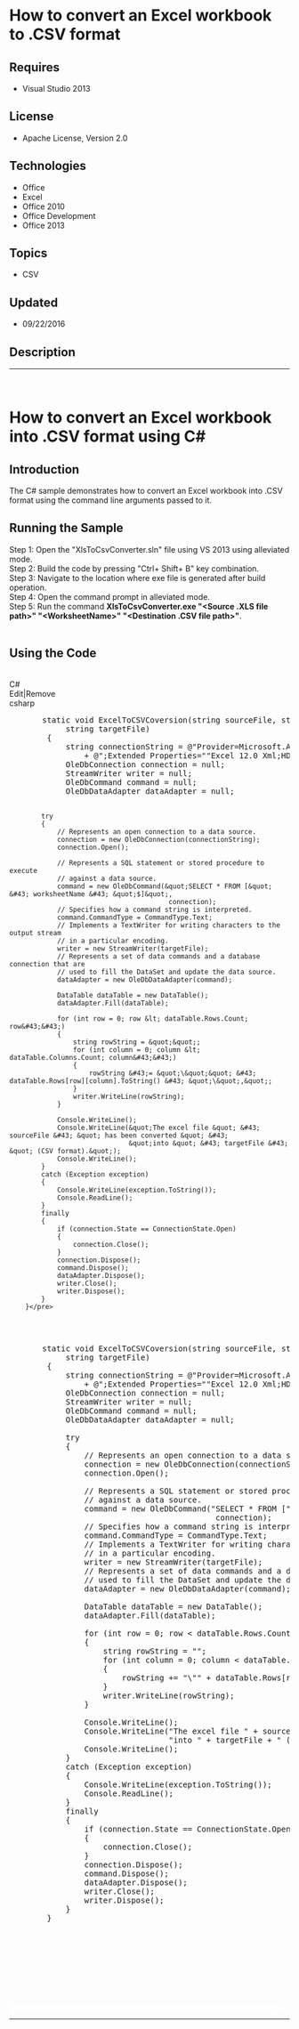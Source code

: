 # How to convert an Excel workbook to .CSV format
## Requires
- Visual Studio 2013
## License
- Apache License, Version 2.0
## Technologies
- Office
- Excel
- Office 2010
- Office Development
- Office 2013
## Topics
- CSV
## Updated
- 09/22/2016
## Description

<hr>
<div><a href="http://blogs.msdn.com/b/onecode"><img src=":-onecodesampletopbanner1" alt=""></a><strong>&nbsp;</strong><em>&nbsp;</em></div>
<h1>How to convert an Excel workbook into .CSV format using C#</h1>
<h2>Introduction</h2>
<p class="MsoNormal">The C# sample demonstrates how to convert an Excel workbook into .CSV format using the command line arguments passed to it.</p>
<h2>Running the Sample</h2>
<p class="MsoNormal">Step 1: Open the &quot;XlsToCsvConverter.sln&quot; file using VS 2013 using alleviated mode.<br>
Step 2: Build the code by pressing &quot;Ctrl&#43; Shift&#43; B&quot; key combination. <br>
Step 3: Navigate to the location where exe file is generated after build operation.<br>
Step 4: Open the command prompt in alleviated mode.<br>
Step 5: Run the command <strong>XlsToCsvConverter.exe &quot;&lt;Source .XLS file path&gt;&quot; &quot;&lt;<span class="SpellE">WorksheetName</span>&gt;&quot; &quot;&lt;Destination .CSV file path&gt;&quot;</strong>.<br>
<br>
</p>
<h2>Using the Code</h2>
<p class="MsoNormal" style="margin-bottom:.0001pt; line-height:normal; text-autospace:none">
&nbsp;</p>
<div class="scriptcode">
<div class="pluginEditHolder" pluginCommand="mceScriptCode">
<div class="title"><span>C#</span></div>
<div class="pluginLinkHolder"><span class="pluginEditHolderLink">Edit</span>|<span class="pluginRemoveHolderLink">Remove</span></div>
<span class="hidden">csharp</span>
<pre class="hidden">       static void ExcelToCSVCoversion(string sourceFile, string worksheetName,
            string targetFile)
        {
            string connectionString = @&quot;Provider=Microsoft.ACE.OLEDB.12.0;Data Source=&quot; &#43; sourceFile
                &#43; @&quot;;Extended Properties=&quot;&quot;Excel 12.0 Xml;HDR=YES&quot;&quot;&quot;;
            OleDbConnection connection = null;
            StreamWriter writer = null;
            OleDbCommand command = null;
            OleDbDataAdapter dataAdapter = null;

            try
            {
                // Represents an open connection to a data source.
                connection = new OleDbConnection(connectionString);
                connection.Open();

                // Represents a SQL statement or stored procedure to execute 
                // against a data source.
                command = new OleDbCommand(&quot;SELECT * FROM [&quot; &#43; worksheetName &#43; &quot;$]&quot;,
                                            connection);
                // Specifies how a command string is interpreted.
                command.CommandType = CommandType.Text;
                // Implements a TextWriter for writing characters to the output stream
                // in a particular encoding.
                writer = new StreamWriter(targetFile);
                // Represents a set of data commands and a database connection that are 
                // used to fill the DataSet and update the data source.
                dataAdapter = new OleDbDataAdapter(command);

                DataTable dataTable = new DataTable();
                dataAdapter.Fill(dataTable);

                for (int row = 0; row &lt; dataTable.Rows.Count; row&#43;&#43;)
                {
                    string rowString = &quot;&quot;;
                    for (int column = 0; column &lt; dataTable.Columns.Count; column&#43;&#43;)
                    {
                        rowString &#43;= &quot;\&quot;&quot; &#43; dataTable.Rows[row][column].ToString() &#43; &quot;\&quot;,&quot;;
                    }
                    writer.WriteLine(rowString);
                }

                Console.WriteLine();
                Console.WriteLine(&quot;The excel file &quot; &#43; sourceFile &#43; &quot; has been converted &quot; &#43;
                                  &quot;into &quot; &#43; targetFile &#43; &quot; (CSV format).&quot;);
                Console.WriteLine();
            }
            catch (Exception exception)
            {
                Console.WriteLine(exception.ToString());
                Console.ReadLine();
            }
            finally
            {
                if (connection.State == ConnectionState.Open)
                {
                    connection.Close();
                }
                connection.Dispose();
                command.Dispose();
                dataAdapter.Dispose();
                writer.Close();
                writer.Dispose();
            }
        }</pre>
<div class="preview">
<pre class="csharp">&nbsp;&nbsp;&nbsp;&nbsp;&nbsp;&nbsp;&nbsp;<span class="cs__keyword">static</span>&nbsp;<span class="cs__keyword">void</span>&nbsp;ExcelToCSVCoversion(<span class="cs__keyword">string</span>&nbsp;sourceFile,&nbsp;<span class="cs__keyword">string</span>&nbsp;worksheetName,&nbsp;
&nbsp;&nbsp;&nbsp;&nbsp;&nbsp;&nbsp;&nbsp;&nbsp;&nbsp;&nbsp;&nbsp;&nbsp;<span class="cs__keyword">string</span>&nbsp;targetFile)&nbsp;
&nbsp;&nbsp;&nbsp;&nbsp;&nbsp;&nbsp;&nbsp;&nbsp;{&nbsp;
&nbsp;&nbsp;&nbsp;&nbsp;&nbsp;&nbsp;&nbsp;&nbsp;&nbsp;&nbsp;&nbsp;&nbsp;<span class="cs__keyword">string</span>&nbsp;connectionString&nbsp;=&nbsp;@<span class="cs__string">&quot;Provider=Microsoft.ACE.OLEDB.12.0;Data&nbsp;Source=&quot;</span>&nbsp;&#43;&nbsp;sourceFile&nbsp;
&nbsp;&nbsp;&nbsp;&nbsp;&nbsp;&nbsp;&nbsp;&nbsp;&nbsp;&nbsp;&nbsp;&nbsp;&nbsp;&nbsp;&nbsp;&nbsp;&#43;&nbsp;@<span class="cs__string">&quot;;Extended&nbsp;Properties=&quot;</span><span class="cs__string">&quot;Excel&nbsp;12.0&nbsp;Xml;HDR=YES&quot;</span><span class="cs__string">&quot;&quot;</span>;&nbsp;
&nbsp;&nbsp;&nbsp;&nbsp;&nbsp;&nbsp;&nbsp;&nbsp;&nbsp;&nbsp;&nbsp;&nbsp;OleDbConnection&nbsp;connection&nbsp;=&nbsp;<span class="cs__keyword">null</span>;&nbsp;
&nbsp;&nbsp;&nbsp;&nbsp;&nbsp;&nbsp;&nbsp;&nbsp;&nbsp;&nbsp;&nbsp;&nbsp;StreamWriter&nbsp;writer&nbsp;=&nbsp;<span class="cs__keyword">null</span>;&nbsp;
&nbsp;&nbsp;&nbsp;&nbsp;&nbsp;&nbsp;&nbsp;&nbsp;&nbsp;&nbsp;&nbsp;&nbsp;OleDbCommand&nbsp;command&nbsp;=&nbsp;<span class="cs__keyword">null</span>;&nbsp;
&nbsp;&nbsp;&nbsp;&nbsp;&nbsp;&nbsp;&nbsp;&nbsp;&nbsp;&nbsp;&nbsp;&nbsp;OleDbDataAdapter&nbsp;dataAdapter&nbsp;=&nbsp;<span class="cs__keyword">null</span>;&nbsp;
&nbsp;
&nbsp;&nbsp;&nbsp;&nbsp;&nbsp;&nbsp;&nbsp;&nbsp;&nbsp;&nbsp;&nbsp;&nbsp;<span class="cs__keyword">try</span>&nbsp;
&nbsp;&nbsp;&nbsp;&nbsp;&nbsp;&nbsp;&nbsp;&nbsp;&nbsp;&nbsp;&nbsp;&nbsp;{&nbsp;
&nbsp;&nbsp;&nbsp;&nbsp;&nbsp;&nbsp;&nbsp;&nbsp;&nbsp;&nbsp;&nbsp;&nbsp;&nbsp;&nbsp;&nbsp;&nbsp;<span class="cs__com">//&nbsp;Represents&nbsp;an&nbsp;open&nbsp;connection&nbsp;to&nbsp;a&nbsp;data&nbsp;source.</span>&nbsp;
&nbsp;&nbsp;&nbsp;&nbsp;&nbsp;&nbsp;&nbsp;&nbsp;&nbsp;&nbsp;&nbsp;&nbsp;&nbsp;&nbsp;&nbsp;&nbsp;connection&nbsp;=&nbsp;<span class="cs__keyword">new</span>&nbsp;OleDbConnection(connectionString);&nbsp;
&nbsp;&nbsp;&nbsp;&nbsp;&nbsp;&nbsp;&nbsp;&nbsp;&nbsp;&nbsp;&nbsp;&nbsp;&nbsp;&nbsp;&nbsp;&nbsp;connection.Open();&nbsp;
&nbsp;
&nbsp;&nbsp;&nbsp;&nbsp;&nbsp;&nbsp;&nbsp;&nbsp;&nbsp;&nbsp;&nbsp;&nbsp;&nbsp;&nbsp;&nbsp;&nbsp;<span class="cs__com">//&nbsp;Represents&nbsp;a&nbsp;SQL&nbsp;statement&nbsp;or&nbsp;stored&nbsp;procedure&nbsp;to&nbsp;execute&nbsp;</span>&nbsp;
&nbsp;&nbsp;&nbsp;&nbsp;&nbsp;&nbsp;&nbsp;&nbsp;&nbsp;&nbsp;&nbsp;&nbsp;&nbsp;&nbsp;&nbsp;&nbsp;<span class="cs__com">//&nbsp;against&nbsp;a&nbsp;data&nbsp;source.</span>&nbsp;
&nbsp;&nbsp;&nbsp;&nbsp;&nbsp;&nbsp;&nbsp;&nbsp;&nbsp;&nbsp;&nbsp;&nbsp;&nbsp;&nbsp;&nbsp;&nbsp;command&nbsp;=&nbsp;<span class="cs__keyword">new</span>&nbsp;OleDbCommand(<span class="cs__string">&quot;SELECT&nbsp;*&nbsp;FROM&nbsp;[&quot;</span>&nbsp;&#43;&nbsp;worksheetName&nbsp;&#43;&nbsp;<span class="cs__string">&quot;$]&quot;</span>,&nbsp;
&nbsp;&nbsp;&nbsp;&nbsp;&nbsp;&nbsp;&nbsp;&nbsp;&nbsp;&nbsp;&nbsp;&nbsp;&nbsp;&nbsp;&nbsp;&nbsp;&nbsp;&nbsp;&nbsp;&nbsp;&nbsp;&nbsp;&nbsp;&nbsp;&nbsp;&nbsp;&nbsp;&nbsp;&nbsp;&nbsp;&nbsp;&nbsp;&nbsp;&nbsp;&nbsp;&nbsp;&nbsp;&nbsp;&nbsp;&nbsp;&nbsp;&nbsp;&nbsp;&nbsp;connection);&nbsp;
&nbsp;&nbsp;&nbsp;&nbsp;&nbsp;&nbsp;&nbsp;&nbsp;&nbsp;&nbsp;&nbsp;&nbsp;&nbsp;&nbsp;&nbsp;&nbsp;<span class="cs__com">//&nbsp;Specifies&nbsp;how&nbsp;a&nbsp;command&nbsp;string&nbsp;is&nbsp;interpreted.</span>&nbsp;
&nbsp;&nbsp;&nbsp;&nbsp;&nbsp;&nbsp;&nbsp;&nbsp;&nbsp;&nbsp;&nbsp;&nbsp;&nbsp;&nbsp;&nbsp;&nbsp;command.CommandType&nbsp;=&nbsp;CommandType.Text;&nbsp;
&nbsp;&nbsp;&nbsp;&nbsp;&nbsp;&nbsp;&nbsp;&nbsp;&nbsp;&nbsp;&nbsp;&nbsp;&nbsp;&nbsp;&nbsp;&nbsp;<span class="cs__com">//&nbsp;Implements&nbsp;a&nbsp;TextWriter&nbsp;for&nbsp;writing&nbsp;characters&nbsp;to&nbsp;the&nbsp;output&nbsp;stream</span>&nbsp;
&nbsp;&nbsp;&nbsp;&nbsp;&nbsp;&nbsp;&nbsp;&nbsp;&nbsp;&nbsp;&nbsp;&nbsp;&nbsp;&nbsp;&nbsp;&nbsp;<span class="cs__com">//&nbsp;in&nbsp;a&nbsp;particular&nbsp;encoding.</span>&nbsp;
&nbsp;&nbsp;&nbsp;&nbsp;&nbsp;&nbsp;&nbsp;&nbsp;&nbsp;&nbsp;&nbsp;&nbsp;&nbsp;&nbsp;&nbsp;&nbsp;writer&nbsp;=&nbsp;<span class="cs__keyword">new</span>&nbsp;StreamWriter(targetFile);&nbsp;
&nbsp;&nbsp;&nbsp;&nbsp;&nbsp;&nbsp;&nbsp;&nbsp;&nbsp;&nbsp;&nbsp;&nbsp;&nbsp;&nbsp;&nbsp;&nbsp;<span class="cs__com">//&nbsp;Represents&nbsp;a&nbsp;set&nbsp;of&nbsp;data&nbsp;commands&nbsp;and&nbsp;a&nbsp;database&nbsp;connection&nbsp;that&nbsp;are&nbsp;</span>&nbsp;
&nbsp;&nbsp;&nbsp;&nbsp;&nbsp;&nbsp;&nbsp;&nbsp;&nbsp;&nbsp;&nbsp;&nbsp;&nbsp;&nbsp;&nbsp;&nbsp;<span class="cs__com">//&nbsp;used&nbsp;to&nbsp;fill&nbsp;the&nbsp;DataSet&nbsp;and&nbsp;update&nbsp;the&nbsp;data&nbsp;source.</span>&nbsp;
&nbsp;&nbsp;&nbsp;&nbsp;&nbsp;&nbsp;&nbsp;&nbsp;&nbsp;&nbsp;&nbsp;&nbsp;&nbsp;&nbsp;&nbsp;&nbsp;dataAdapter&nbsp;=&nbsp;<span class="cs__keyword">new</span>&nbsp;OleDbDataAdapter(command);&nbsp;
&nbsp;
&nbsp;&nbsp;&nbsp;&nbsp;&nbsp;&nbsp;&nbsp;&nbsp;&nbsp;&nbsp;&nbsp;&nbsp;&nbsp;&nbsp;&nbsp;&nbsp;DataTable&nbsp;dataTable&nbsp;=&nbsp;<span class="cs__keyword">new</span>&nbsp;DataTable();&nbsp;
&nbsp;&nbsp;&nbsp;&nbsp;&nbsp;&nbsp;&nbsp;&nbsp;&nbsp;&nbsp;&nbsp;&nbsp;&nbsp;&nbsp;&nbsp;&nbsp;dataAdapter.Fill(dataTable);&nbsp;
&nbsp;
&nbsp;&nbsp;&nbsp;&nbsp;&nbsp;&nbsp;&nbsp;&nbsp;&nbsp;&nbsp;&nbsp;&nbsp;&nbsp;&nbsp;&nbsp;&nbsp;<span class="cs__keyword">for</span>&nbsp;(<span class="cs__keyword">int</span>&nbsp;row&nbsp;=&nbsp;<span class="cs__number">0</span>;&nbsp;row&nbsp;&lt;&nbsp;dataTable.Rows.Count;&nbsp;row&#43;&#43;)&nbsp;
&nbsp;&nbsp;&nbsp;&nbsp;&nbsp;&nbsp;&nbsp;&nbsp;&nbsp;&nbsp;&nbsp;&nbsp;&nbsp;&nbsp;&nbsp;&nbsp;{&nbsp;
&nbsp;&nbsp;&nbsp;&nbsp;&nbsp;&nbsp;&nbsp;&nbsp;&nbsp;&nbsp;&nbsp;&nbsp;&nbsp;&nbsp;&nbsp;&nbsp;&nbsp;&nbsp;&nbsp;&nbsp;<span class="cs__keyword">string</span>&nbsp;rowString&nbsp;=&nbsp;<span class="cs__string">&quot;&quot;</span>;&nbsp;
&nbsp;&nbsp;&nbsp;&nbsp;&nbsp;&nbsp;&nbsp;&nbsp;&nbsp;&nbsp;&nbsp;&nbsp;&nbsp;&nbsp;&nbsp;&nbsp;&nbsp;&nbsp;&nbsp;&nbsp;<span class="cs__keyword">for</span>&nbsp;(<span class="cs__keyword">int</span>&nbsp;column&nbsp;=&nbsp;<span class="cs__number">0</span>;&nbsp;column&nbsp;&lt;&nbsp;dataTable.Columns.Count;&nbsp;column&#43;&#43;)&nbsp;
&nbsp;&nbsp;&nbsp;&nbsp;&nbsp;&nbsp;&nbsp;&nbsp;&nbsp;&nbsp;&nbsp;&nbsp;&nbsp;&nbsp;&nbsp;&nbsp;&nbsp;&nbsp;&nbsp;&nbsp;{&nbsp;
&nbsp;&nbsp;&nbsp;&nbsp;&nbsp;&nbsp;&nbsp;&nbsp;&nbsp;&nbsp;&nbsp;&nbsp;&nbsp;&nbsp;&nbsp;&nbsp;&nbsp;&nbsp;&nbsp;&nbsp;&nbsp;&nbsp;&nbsp;&nbsp;rowString&nbsp;&#43;=&nbsp;<span class="cs__string">&quot;\&quot;&quot;</span>&nbsp;&#43;&nbsp;dataTable.Rows[row][column].ToString()&nbsp;&#43;&nbsp;<span class="cs__string">&quot;\&quot;,&quot;</span>;&nbsp;
&nbsp;&nbsp;&nbsp;&nbsp;&nbsp;&nbsp;&nbsp;&nbsp;&nbsp;&nbsp;&nbsp;&nbsp;&nbsp;&nbsp;&nbsp;&nbsp;&nbsp;&nbsp;&nbsp;&nbsp;}&nbsp;
&nbsp;&nbsp;&nbsp;&nbsp;&nbsp;&nbsp;&nbsp;&nbsp;&nbsp;&nbsp;&nbsp;&nbsp;&nbsp;&nbsp;&nbsp;&nbsp;&nbsp;&nbsp;&nbsp;&nbsp;writer.WriteLine(rowString);&nbsp;
&nbsp;&nbsp;&nbsp;&nbsp;&nbsp;&nbsp;&nbsp;&nbsp;&nbsp;&nbsp;&nbsp;&nbsp;&nbsp;&nbsp;&nbsp;&nbsp;}&nbsp;
&nbsp;
&nbsp;&nbsp;&nbsp;&nbsp;&nbsp;&nbsp;&nbsp;&nbsp;&nbsp;&nbsp;&nbsp;&nbsp;&nbsp;&nbsp;&nbsp;&nbsp;Console.WriteLine();&nbsp;
&nbsp;&nbsp;&nbsp;&nbsp;&nbsp;&nbsp;&nbsp;&nbsp;&nbsp;&nbsp;&nbsp;&nbsp;&nbsp;&nbsp;&nbsp;&nbsp;Console.WriteLine(<span class="cs__string">&quot;The&nbsp;excel&nbsp;file&nbsp;&quot;</span>&nbsp;&#43;&nbsp;sourceFile&nbsp;&#43;&nbsp;<span class="cs__string">&quot;&nbsp;has&nbsp;been&nbsp;converted&nbsp;&quot;</span>&nbsp;&#43;&nbsp;
&nbsp;&nbsp;&nbsp;&nbsp;&nbsp;&nbsp;&nbsp;&nbsp;&nbsp;&nbsp;&nbsp;&nbsp;&nbsp;&nbsp;&nbsp;&nbsp;&nbsp;&nbsp;&nbsp;&nbsp;&nbsp;&nbsp;&nbsp;&nbsp;&nbsp;&nbsp;&nbsp;&nbsp;&nbsp;&nbsp;&nbsp;&nbsp;&nbsp;&nbsp;<span class="cs__string">&quot;into&nbsp;&quot;</span>&nbsp;&#43;&nbsp;targetFile&nbsp;&#43;&nbsp;<span class="cs__string">&quot;&nbsp;(CSV&nbsp;format).&quot;</span>);&nbsp;
&nbsp;&nbsp;&nbsp;&nbsp;&nbsp;&nbsp;&nbsp;&nbsp;&nbsp;&nbsp;&nbsp;&nbsp;&nbsp;&nbsp;&nbsp;&nbsp;Console.WriteLine();&nbsp;
&nbsp;&nbsp;&nbsp;&nbsp;&nbsp;&nbsp;&nbsp;&nbsp;&nbsp;&nbsp;&nbsp;&nbsp;}&nbsp;
&nbsp;&nbsp;&nbsp;&nbsp;&nbsp;&nbsp;&nbsp;&nbsp;&nbsp;&nbsp;&nbsp;&nbsp;<span class="cs__keyword">catch</span>&nbsp;(Exception&nbsp;exception)&nbsp;
&nbsp;&nbsp;&nbsp;&nbsp;&nbsp;&nbsp;&nbsp;&nbsp;&nbsp;&nbsp;&nbsp;&nbsp;{&nbsp;
&nbsp;&nbsp;&nbsp;&nbsp;&nbsp;&nbsp;&nbsp;&nbsp;&nbsp;&nbsp;&nbsp;&nbsp;&nbsp;&nbsp;&nbsp;&nbsp;Console.WriteLine(exception.ToString());&nbsp;
&nbsp;&nbsp;&nbsp;&nbsp;&nbsp;&nbsp;&nbsp;&nbsp;&nbsp;&nbsp;&nbsp;&nbsp;&nbsp;&nbsp;&nbsp;&nbsp;Console.ReadLine();&nbsp;
&nbsp;&nbsp;&nbsp;&nbsp;&nbsp;&nbsp;&nbsp;&nbsp;&nbsp;&nbsp;&nbsp;&nbsp;}&nbsp;
&nbsp;&nbsp;&nbsp;&nbsp;&nbsp;&nbsp;&nbsp;&nbsp;&nbsp;&nbsp;&nbsp;&nbsp;<span class="cs__keyword">finally</span>&nbsp;
&nbsp;&nbsp;&nbsp;&nbsp;&nbsp;&nbsp;&nbsp;&nbsp;&nbsp;&nbsp;&nbsp;&nbsp;{&nbsp;
&nbsp;&nbsp;&nbsp;&nbsp;&nbsp;&nbsp;&nbsp;&nbsp;&nbsp;&nbsp;&nbsp;&nbsp;&nbsp;&nbsp;&nbsp;&nbsp;<span class="cs__keyword">if</span>&nbsp;(connection.State&nbsp;==&nbsp;ConnectionState.Open)&nbsp;
&nbsp;&nbsp;&nbsp;&nbsp;&nbsp;&nbsp;&nbsp;&nbsp;&nbsp;&nbsp;&nbsp;&nbsp;&nbsp;&nbsp;&nbsp;&nbsp;{&nbsp;
&nbsp;&nbsp;&nbsp;&nbsp;&nbsp;&nbsp;&nbsp;&nbsp;&nbsp;&nbsp;&nbsp;&nbsp;&nbsp;&nbsp;&nbsp;&nbsp;&nbsp;&nbsp;&nbsp;&nbsp;connection.Close();&nbsp;
&nbsp;&nbsp;&nbsp;&nbsp;&nbsp;&nbsp;&nbsp;&nbsp;&nbsp;&nbsp;&nbsp;&nbsp;&nbsp;&nbsp;&nbsp;&nbsp;}&nbsp;
&nbsp;&nbsp;&nbsp;&nbsp;&nbsp;&nbsp;&nbsp;&nbsp;&nbsp;&nbsp;&nbsp;&nbsp;&nbsp;&nbsp;&nbsp;&nbsp;connection.Dispose();&nbsp;
&nbsp;&nbsp;&nbsp;&nbsp;&nbsp;&nbsp;&nbsp;&nbsp;&nbsp;&nbsp;&nbsp;&nbsp;&nbsp;&nbsp;&nbsp;&nbsp;command.Dispose();&nbsp;
&nbsp;&nbsp;&nbsp;&nbsp;&nbsp;&nbsp;&nbsp;&nbsp;&nbsp;&nbsp;&nbsp;&nbsp;&nbsp;&nbsp;&nbsp;&nbsp;dataAdapter.Dispose();&nbsp;
&nbsp;&nbsp;&nbsp;&nbsp;&nbsp;&nbsp;&nbsp;&nbsp;&nbsp;&nbsp;&nbsp;&nbsp;&nbsp;&nbsp;&nbsp;&nbsp;writer.Close();&nbsp;
&nbsp;&nbsp;&nbsp;&nbsp;&nbsp;&nbsp;&nbsp;&nbsp;&nbsp;&nbsp;&nbsp;&nbsp;&nbsp;&nbsp;&nbsp;&nbsp;writer.Dispose();&nbsp;
&nbsp;&nbsp;&nbsp;&nbsp;&nbsp;&nbsp;&nbsp;&nbsp;&nbsp;&nbsp;&nbsp;&nbsp;}&nbsp;
&nbsp;&nbsp;&nbsp;&nbsp;&nbsp;&nbsp;&nbsp;&nbsp;}</pre>
</div>
</div>
</div>
<div class="endscriptcode">&nbsp;</div>
<p>&nbsp;</p>
<p class="MsoNormal" style="margin-bottom:.0001pt; line-height:normal; text-autospace:none">
<span style="font-size:9.5pt; font-family:Consolas">&nbsp;</span></p>
<p style="line-height:0.6pt; color:white">Microsoft All-In-One Code Framework is a free, centralized code sample library driven by developers' real-world pains and needs. The goal is to provide customer-driven code samples for all Microsoft development technologies,
 and reduce developers' efforts in solving typical programming tasks. Our team listens to developers&rsquo; pains in the MSDN forums, social media and various DEV communities. We write code samples based on developers&rsquo; frequently asked programming tasks,
 and allow developers to download them with a short sample publishing cycle. Additionally, we offer a free code sample request service. It is a proactive way for our developer community to obtain code samples directly from Microsoft.</p>
<hr>
<div><a href="http://go.microsoft.com/?linkid=9759640" style="margin-top:3px"><img src="-onecodelogo" alt="">
</a></div>
